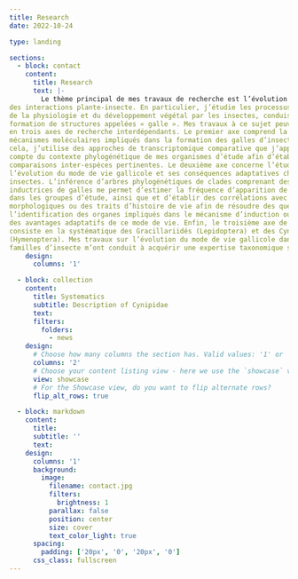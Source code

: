 ```yaml
---
title: Research
date: 2022-10-24

type: landing

sections:
  - block: contact
    content:
      title: Research
      text: |-
        Le thème principal de mes travaux de recherche est l’évolution et l’écologie chimique
des interactions plante-insecte. En particulier, j’étudie les processus de manipulation
de la physiologie et du développement végétal par les insectes, conduisant parfois à la
formation de structures appelées « galle ». Mes travaux à ce sujet peuvent être regroupés
en trois axes de recherche interdépendants. Le premier axe comprend la recherche des
mécanismes moléculaires impliqués dans la formation des galles d’insecte. Pour
cela, j’utilise des approches de transcriptomique comparative que j’applique en tenant
compte du contexte phylogénétique de mes organismes d’étude afin d’établir des
comparaisons inter-espèces pertinentes. Le deuxième axe concerne l’étude de
l’évolution du mode de vie gallicole et ses conséquences adaptatives chez les
insectes. L’inférence d’arbres phylogénétiques de clades comprenant des espèces
inductrices de galles me permet d’estimer la fréquence d’apparition de ce mode de vie
dans les groupes d’étude, ainsi que et d’établir des corrélations avec des traits
morphologiques ou des traits d’histoire de vie afin de résoudre des questions telles que
l’identification des organes impliqués dans le mécanisme d’induction ou l’estimation
des avantages adaptatifs de ce mode de vie. Enfin, le troisième axe de mes travaux
consiste en la systématique des Gracillariidés (Lepidoptera) et des Cynipidés
(Hymenoptera). Mes travaux sur l’évolution du mode de vie gallicole dans ces deux
familles d’insecte m’ont conduit à acquérir une expertise taxonomique sur ces groupes.
    design:
      columns: '1'

  - block: collection
    content:
      title: Systematics
      subtitle: Description of Cynipidae
      text: 
      filters:
        folders:
          - news
    design:
      # Choose how many columns the section has. Valid values: '1' or '2'.
      columns: '2'
      # Choose your content listing view - here we use the `showcase` view
      view: showcase
      # For the Showcase view, do you want to flip alternate rows?
      flip_alt_rows: true

  - block: markdown
    content:
      title:
      subtitle: ''
      text:
    design:
      columns: '1'
      background:
        image: 
          filename: contact.jpg
          filters:
            brightness: 1
          parallax: false
          position: center
          size: cover
          text_color_light: true
      spacing:
        padding: ['20px', '0', '20px', '0']
      css_class: fullscreen
---
```


